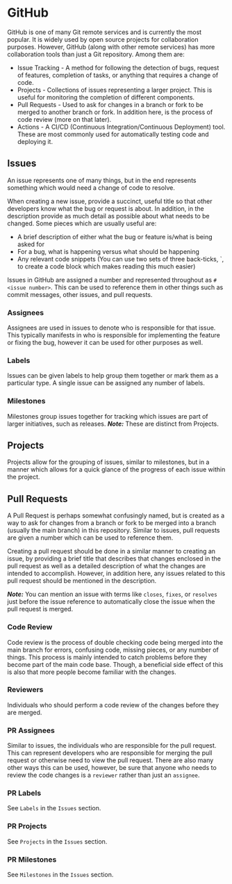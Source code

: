 # GitHub

GitHub is one of many Git remote services and is currently the most popular. It is
widely used by open source projects for collaboration purposes. However, GitHub
(along with other remote services) has more collaboration tools than just a
Git repository. Among them are:

- Issue Tracking - A method for following the detection of bugs, request of
features, completion of tasks, or anything that requires a change of code.
- Projects - Collections of issues representing a larger project. This is useful
for monitoring the completion of different components.
- Pull Requests - Used to ask for changes in a branch or fork to be merged to
another branch or fork. In addition here, is the process of code review (more
on that later).
- Actions - A CI/CD (Continuous Integration/Continuous Deployment) tool. These
are most commonly used for automatically testing code and deploying it.

## Issues

An issue represents one of many things, but in the end represents something which
would need a change of code to resolve.

When creating a new issue, provide a succinct, useful title so that other
developers know what the bug or request is about. In addition, in the description
provide as much detail as possible about what needs to be changed. Some pieces
which are usually useful are:

- A brief description of either what the bug or feature is/what is being asked for
- For a bug, what is happening versus what should be happening
- Any relevant code snippets (You can use two sets of three back-ticks, `, to
create a code block which makes reading this much easier)

Issues in GitHub are assigned a number and represented throughout as `#<issue number>`. This can be used to reference them in other things such as commit
messages, other issues, and pull requests.

### Assignees

Assignees are used in issues to denote who is responsible for that issue. This
typically manifests in who is responsible for implementing the feature or fixing
the bug, however it can be used for other purposes as well.

### Labels

Issues can be given labels to help group them together or mark them as a
particular type. A single issue can be assigned any number of labels.

### Milestones

Milestones group issues together for tracking which issues are part of larger
initiatives, such as releases. ***Note:*** These are distinct from Projects.

## Projects

Projects allow for the grouping of issues, similar to milestones, but in a manner
which allows for a quick glance of the progress of each issue within the project.

## Pull Requests

A Pull Request is perhaps somewhat confusingly named, but is created as a way to
ask for changes from a branch or fork to be merged into a branch (usually the
main branch) in this repository. Similar to issues, pull requests are given a
number which can be used to reference them.

Creating a pull request should be done in a similar manner to creating an issue,
by providing a brief title that describes that changes enclosed in the pull
request as well as a detailed description of what the changes are intended to
accomplish. However, in addition here, any issues related to this pull request
should be mentioned in the description.

***Note:*** You can mention an issue with terms like `closes`, `fixes`, or
`resolves` just before the issue reference to automatically close the issue
when the pull request is merged.

### **Code Review**

Code review is the process of double checking code being merged into the
main branch for errors, confusing code, missing pieces, or any number of things.
This process is mainly intended to catch problems before they become part of
the main code base. Though, a beneficial side effect of this is also that more
people become familiar with the changes.

### Reviewers

Individuals who should perform a code review of the changes before they are
merged.

### PR Assignees

Similar to issues, the individuals who are responsible for the pull request. This
can represent developers who are responsible for merging the pull request or
otherwise need to view the pull request. There are also many other ways this
can be used, however, be sure that anyone who needs to review the code changes
is a `reviewer` rather than just an `assignee`.

### PR Labels

See `Labels` in the `Issues` section.

### PR Projects

See `Projects` in the `Issues` section.

### PR Milestones

See `Milestones` in the `Issues` section.
